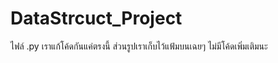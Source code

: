 # DataStrcuct_Project

ไฟล์ .py เราแก้โค้ดกันแค่ตรงนี้ ส่วนรูปเราเก็บไว้แฟ้มบนเฉยๆ ไม่มีโค้ดเพิ่มเติมนะ
